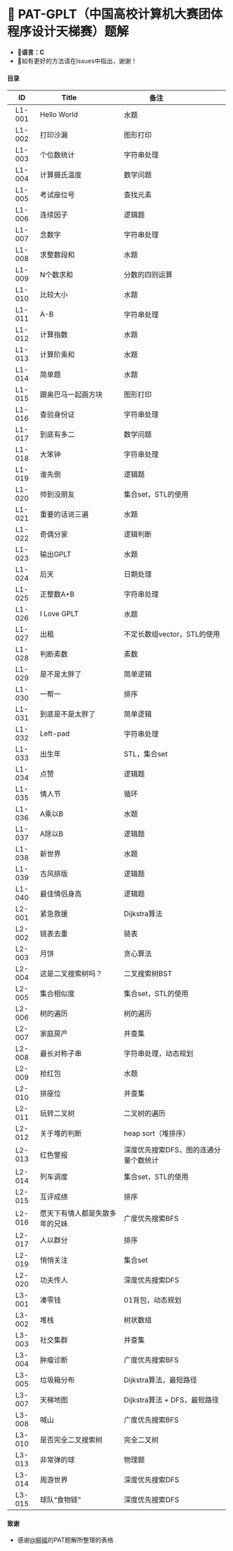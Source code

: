 # 🍭 PAT-GPLT（中国高校计算机大赛团体程序设计天梯赛）题解
 - <b>🍭语言：C</b>
 - 🍭如有更好的方法请在Issues中指出，谢谢！

#### 目录
|   ID   | Title           | 备注                    |
| :----: | --------------- | --------------------- |
| L1-001 | Hello World     | 水题                    |
| L1-002 | 打印沙漏            | 图形打印                  |
| L1-003 | 个位数统计           | 字符串处理                 |
| L1-004 | 计算摄氏温度          | 数学问题                  |
| L1-005 | 考试座位号           | 查找元素                  |
| L1-006 | 连续因子            | 逻辑题                   |
| L1-007 | 念数字             | 字符串处理                 |
| L1-008 | 求整数段和           | 水题                    |
| L1-009 | N个数求和           | 分数的四则运算               |
| L1-010 | 比较大小            | 水题                    |
| L1-011 | A-B             | 字符串处理                 |
| L1-012 | 计算指数            | 水题                    |
| L1-013 | 计算阶乘和           | 水题                    |
| L1-014 | 简单题             | 水题                    |
| L1-015 | 跟奥巴马一起画方块       | 图形打印                  |
| L1-016 | 查验身份证           | 字符串处理                 |
| L1-017 | 到底有多二           | 数学问题                  |
| L1-018 | 大笨钟             | 字符串处理                 |
| L1-019 | 谁先倒             | 逻辑题                   |
| L1-020 | 帅到没朋友           | 集合set，STL的使用          |
| L1-021 | 重要的话说三遍         | 水题                    |
| L1-022 | 奇偶分家            | 逻辑判断                  |
| L1-023 | 输出GPLT          | 水题                    |
| L1-024 | 后天              | 日期处理                  |
| L1-025 | 正整数A+B          | 字符串处理                 |
| L1-026 | I Love GPLT     | 水题                    |
| L1-027 | 出租              | 不定长数组vector，STL的使用    |
| L1-028 | 判断素数            | 素数                    |
| L1-029 | 是不是太胖了          | 简单逻辑                  |
| L1-030 | 一帮一             | 排序                    |
| L1-031 | 到底是不是太胖了        | 简单逻辑                  |
| L1-032 | Left-pad        | 字符串处理                 |
| L1-033 | 出生年             | STL，集合set             |
| L1-034 | 点赞              | 逻辑题                   |
| L1-035 | 情人节             | 循环                    |
| L1-036 | A乘以B            | 水题                    |
| L1-037 | A除以B            | 逻辑题                   |
| L1-038 | 新世界             | 水题                    |
| L1-039 | 古风排版            | 逻辑题                   |
| L1-040 | 最佳情侣身高          | 逻辑题                   |
| L2-001 | 紧急救援            | Dijkstra算法            |
| L2-002 | 链表去重            | 链表                    |
| L2-003 | 月饼              | 贪心算法                  |
| L2-004 | 这是二叉搜索树吗？       | 二叉搜索树BST              |
| L2-005 | 集合相似度           | 集合set，STL的使用          |
| L2-006 | 树的遍历            | 树的遍历                  |
| L2-007 | 家庭房产            | 并查集                   |
| L2-008 | 最长对称子串          | 字符串处理，动态规划            |
| L2-009 | 抢红包             | 水题                    |
| L2-010 | 排座位             | 并查集                   |
| L2-011 | 玩转二叉树           | 二叉树的遍历                |
| L2-012 | 关于堆的判断          | heap sort（堆排序）        |
| L2-013 | 红色警报            | 深度优先搜索DFS，图的连通分量个数统计  |
| L2-014 | 列车调度            | 集合set，STL的使用          |
| L2-015 | 互评成绩            | 排序                    |
| L2-016 | 愿天下有情人都是失散多年的兄妹 | 广度优先搜索BFS             |
| L2-017 | 人以群分            | 排序                    |
| L2-019 | 悄悄关注            | 集合set                 |
| L2-020 | 功夫传人            | 深度优先搜索DFS             |
| L3-001 | 凑零钱             | 01背包，动态规划             |
| L3-002 | 堆栈              | 树状数组                  |
| L3-003 | 社交集群            | 并查集                   |
| L3-004 | 肿瘤诊断            | 广度优先搜索BFS             |
| L3-005 | 垃圾箱分布           | Dijkstra算法，最短路径       |
| L3-007 | 天梯地图            | Dijkstra算法 + DFS，最短路径 |
| L3-008 | 喊山              | 广度优先搜索BFS             |
| L3-010 | 是否完全二叉搜索树       | 完全二叉树                 |
| L3-013 | 非常弹的球           | 物理题                   |
| L3-014 | 周游世界            | 深度优先搜索DFS             |
| L3-015 | 球队“食物链”         | 深度优先搜索DFS             |

####  致谢
- 感谢[@柳婼](https://github.com/liuchuo)的PAT题解所整理的表格
